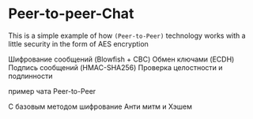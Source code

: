 # Peer-to-peer-Chat

This is a simple example of how  `(Peer-to-Peer)`
technology works with a little security in the form of AES encryption


Шифрование сообщений (Blowfish + CBC)
Обмен ключами (ECDH)
Подпись сообщений (HMAC-SHA256)
Проверка целостности и подлинности

пример чата Peer-to-Peer

C базовым методом шифрование
Анти митм 
и Хэшем
